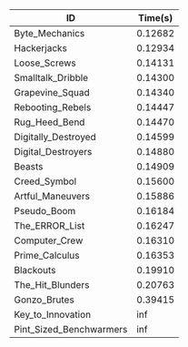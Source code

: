 |ID|Time(s)|
|-|-|
|Byte_Mechanics|0.12682|
|Hackerjacks|0.12934|
|Loose_Screws|0.14131|
|Smalltalk_Dribble|0.14300|
|Grapevine_Squad|0.14340|
|Rebooting_Rebels|0.14447|
|Rug_Heed_Bend|0.14470|
|Digitally_Destroyed|0.14599|
|Digital_Destroyers|0.14880|
|Beasts|0.14909|
|Creed_Symbol|0.15600|
|Artful_Maneuvers|0.15886|
|Pseudo_Boom|0.16184|
|The_ERROR_List|0.16247|
|Computer_Crew|0.16310|
|Prime_Calculus|0.16353|
|Blackouts|0.19910|
|The_Hit_Blunders|0.20763|
|Gonzo_Brutes|0.39415|
|Key_to_Innovation|inf|
|Pint_Sized_Benchwarmers|inf|
